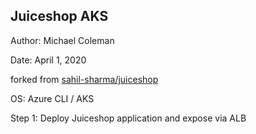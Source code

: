 ## Juiceshop AKS

Author: Michael Coleman

Date: April 1, 2020

forked from [sahil-sharma/juiceshop](https://github.com/sahil-sharma/juiceshop)

OS: Azure CLI / AKS

Step 1: Deploy Juiceshop application and expose via ALB
